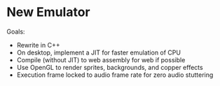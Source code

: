 New Emulator
============

Goals:

  - Rewrite in C++
  - On desktop, implement a JIT for faster emulation of CPU
  - Compile (without JIT) to web assembly for web if possible
  - Use OpenGL to render sprites, backgrounds, and copper effects
  - Execution frame locked to audio frame rate for zero audio stuttering


